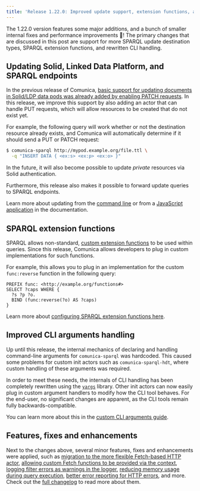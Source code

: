```yaml
---
title: 'Release 1.22.0: Improved update support, extension functions, and improved CLI handling'
---
```


The 1.22.0 version features some major additions, and a bunch of smaller internal fixes and performance improvements 🚀!
The primary changes that are discussed in this post are
support for more SPARQL update destination types,
SPARQL extension functions,
and rewritten CLI handling.

<!-- excerpt-end -->

## Updating Solid, Linked Data Platform, and SPARQL endpoints

In the previous release of Comunica, [basic support for updating documents in Solid/LDP data pods was already added by enabling PATCH requests](/blog/2021-04-27-release_1_21/).
In this release, we improve this support by also adding an actor that can handle PUT requests,
which will allow resources to be created that do not exist yet.

For example, the following query will work whether or not the destination resource already exists,
and Comunica will automatically determine if it should send a PUT or PATCH request:
```bash
$ comunica-sparql http://mypod.example.org/file.ttl \
  -q "INSERT DATA { <ex:s> <ex:p> <ex:o> }"
```

In the future, it will also become possible to update _private_ resources via Solid authentication.

Furthermore, this release also makes it possible to forward update queries to SPARQL endpoints.

Learn more about updating from the [command line](/docs/query/getting_started/update_cli/)
or from a [JavaScript application](/docs/query/getting_started/update_app/) in the documentation.

## SPARQL extension functions

SPARQL allows non-standard, [custom extension functions](https://www.w3.org/TR/sparql11-query/#extensionFunctions) to be used within queries.
Since this release, Comunica allows developers to plug in custom implementations for such functions.

For example, this allows you to plug in an implementation for the custom `func:reverse` function in the following query:
```text
PREFIX func: <http://example.org/functions#>
SELECT ?caps WHERE {
  ?s ?p ?o.
  BIND (func:reverse(?o) AS ?caps)
}
```

Learn more about [configuring SPARQL extension functions here](/docs/query/advanced/extension_functions/).

## Improved CLI arguments handling

Up until this release, the internal mechanics of declaring and handling command-line arguments for `comunica-sparql` was hardcoded.
This caused some problems for custom init actors such as `comunica-sparql-hdt`,
where custom handling of these arguments was required.

In order to meet these needs, the internals of CLI handling has been completely rewritten using the [`yargs`](https://www.npmjs.com/package/yargs) library.
Other init actors can now easily plug in custom argument handlers to modify how the CLI tool behaves.
For the end-user, no significant changes are apparent, as the CLI tools remain fully backwards-compatible.

You can learn more about this in the [custom CLI arguments guide](/docs/modify/advanced/custom_cli_arguments/).

## Features, fixes and enhancements

Next to the changes above, several minor features, fixes and enhancements were applied,
such as [migration to the more flexible Fetch-based HTTP actor](https://github.com/comunica/comunica/commit/a96547be4b112887a4e164496e2c6540737d8391),
[allowing custom Fetch functions to be provided via the context](https://github.com/comunica/comunica/commit/a89f88fc1bf63c6e5d8ec7d5aee4199cd8b01e58),
[logging filter errors as warnings in the logger](https://github.com/comunica/comunica/commit/cf12a9af63078917c0577f1d4b7d023506eda9e5),
[reducing memory usage during query execution](https://github.com/comunica/comunica/commit/b0aeb67743eb187ddfb4e6fe8b42df240f3a9de7),
[better error reporting for HTTP errors](https://github.com/comunica/comunica/commit/f6c2d5b2fe920808cf9ab98071da769f763c0515),
and more.
Check out the [full changelog](https://github.com/comunica/comunica/blob/master/CHANGELOG.md#v1220---2021-08-30) to read more about them.

